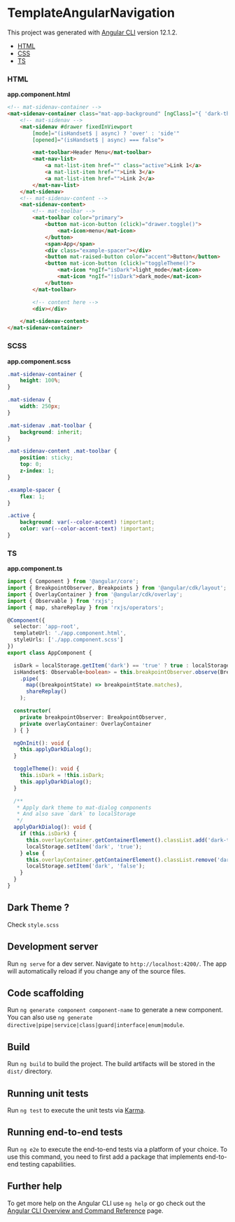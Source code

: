 # TemplateAngularNavigation

This project was generated with [Angular CLI](https://github.com/angular/angular-cli) version 12.1.2.

- [HTML](#html)
- [CSS](#css)
- [TS](#ts)

### HTML

**app.component.html**

```html
<!-- mat-sidenav-container -->
<mat-sidenav-container class="mat-app-background" [ngClass]="{ 'dark-theme': isDark }">
    <!-- mat-sidenav -->
    <mat-sidenav #drawer fixedInViewport 
        [mode]="(isHandset$ | async) ? 'over' : 'side'" 
        [opened]="(isHandset$ | async) === false">

        <mat-toolbar>Header Menu</mat-toolbar>
        <mat-nav-list>
            <a mat-list-item href="" class="active">Link 1</a>
            <a mat-list-item href="">Link 3</a>
            <a mat-list-item href="">Link 2</a>
        </mat-nav-list>
    </mat-sidenav>
    <!-- mat-sidenav-content -->
    <mat-sidenav-content>
        <!-- mat-toolbar -->
        <mat-toolbar color="primary">
            <button mat-icon-button (click)="drawer.toggle()">
                <mat-icon>menu</mat-icon>
            </button>
            <span>App</span>
            <div class="example-spacer"></div>
            <button mat-raised-button color="accent">Button</button>
            <button mat-icon-button (click)="toggleTheme()">
                <mat-icon *ngIf="isDark">light_mode</mat-icon>
                <mat-icon *ngIf="!isDark">dark_mode</mat-icon>
            </button>
        </mat-toolbar>

        <!-- content here -->
        <div></div>

    </mat-sidenav-content>
</mat-sidenav-container>

```

### SCSS

**app.component.scss**

```scss
.mat-sidenav-container {
    height: 100%;
}

.mat-sidenav {
    width: 250px;
}

.mat-sidenav .mat-toolbar {
    background: inherit;
}

.mat-sidenav-content .mat-toolbar {
    position: sticky;
    top: 0;
    z-index: 1;
}

.example-spacer {
    flex: 1;
}

.active {
    background: var(--color-accent) !important;
    color: var(--color-accent-text) !important;
}
```

### TS

**app.component.ts**

```typescript
import { Component } from '@angular/core';
import { BreakpointObserver, Breakpoints } from '@angular/cdk/layout';
import { OverlayContainer } from '@angular/cdk/overlay';
import { Observable } from 'rxjs';
import { map, shareReplay } from 'rxjs/operators';

@Component({
  selector: 'app-root',
  templateUrl: './app.component.html',
  styleUrls: ['./app.component.scss']
})
export class AppComponent {

  isDark = localStorage.getItem('dark') == 'true' ? true : localStorage.getItem('dark') == 'false' ? false : false;
  isHandset$: Observable<boolean> = this.breakpointObserver.observe(Breakpoints.Handset)
    .pipe(
      map((breakpointState) => breakpointState.matches),
      shareReplay()
    );

  constructor(
    private breakpointObserver: BreakpointObserver,
    private overlayContainer: OverlayContainer
  ) { }

  ngOnInit(): void {
    this.applyDarkDialog();
  }

  toggleTheme(): void {
    this.isDark = !this.isDark;
    this.applyDarkDialog();
  }

  /**
   * Apply dark theme to mat-dialog components
   * And also save `dark` to localStorage
   */
  applyDarkDialog(): void {
    if (this.isDark) {
      this.overlayContainer.getContainerElement().classList.add('dark-theme');
      localStorage.setItem('dark', 'true');
    } else {
      this.overlayContainer.getContainerElement().classList.remove('dark-theme');
      localStorage.setItem('dark', 'false');
    }
  }
}

```

## Dark Theme ?
Check `style.scss`

## Development server

Run `ng serve` for a dev server. Navigate to `http://localhost:4200/`. The app will automatically reload if you change any of the source files.

## Code scaffolding

Run `ng generate component component-name` to generate a new component. You can also use `ng generate directive|pipe|service|class|guard|interface|enum|module`.

## Build

Run `ng build` to build the project. The build artifacts will be stored in the `dist/` directory.

## Running unit tests

Run `ng test` to execute the unit tests via [Karma](https://karma-runner.github.io).

## Running end-to-end tests

Run `ng e2e` to execute the end-to-end tests via a platform of your choice. To use this command, you need to first add a package that implements end-to-end testing capabilities.

## Further help

To get more help on the Angular CLI use `ng help` or go check out the [Angular CLI Overview and Command Reference](https://angular.io/cli) page.
